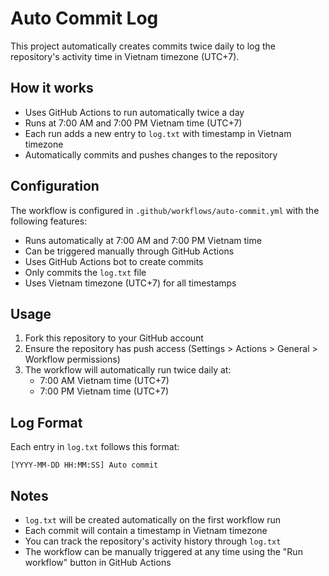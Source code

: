 # Auto Commit Log

This project automatically creates commits twice daily to log the repository's activity time in Vietnam timezone (UTC+7).

## How it works

- Uses GitHub Actions to run automatically twice a day
- Runs at 7:00 AM and 7:00 PM Vietnam time (UTC+7)
- Each run adds a new entry to `log.txt` with timestamp in Vietnam timezone
- Automatically commits and pushes changes to the repository

## Configuration

The workflow is configured in `.github/workflows/auto-commit.yml` with the following features:

- Runs automatically at 7:00 AM and 7:00 PM Vietnam time
- Can be triggered manually through GitHub Actions
- Uses GitHub Actions bot to create commits
- Only commits the `log.txt` file
- Uses Vietnam timezone (UTC+7) for all timestamps

## Usage

1. Fork this repository to your GitHub account
2. Ensure the repository has push access (Settings > Actions > General > Workflow permissions)
3. The workflow will automatically run twice daily at:
   - 7:00 AM Vietnam time (UTC+7)
   - 7:00 PM Vietnam time (UTC+7)

## Log Format

Each entry in `log.txt` follows this format:
```
[YYYY-MM-DD HH:MM:SS] Auto commit
```

## Notes

- `log.txt` will be created automatically on the first workflow run
- Each commit will contain a timestamp in Vietnam timezone
- You can track the repository's activity history through `log.txt`
- The workflow can be manually triggered at any time using the "Run workflow" button in GitHub Actions
